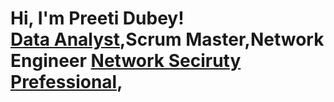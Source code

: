 <h1>Hi, I'm Preeti Dubey! <br/><a href="https://github.com/PreetiDubey">Data Analyst</a>,Scrum Master</a>,Network Engineer 
  <a href="https://www.linkedin.com/in/preetidubey2/">Network Seciruty Prefessional</a>, 

